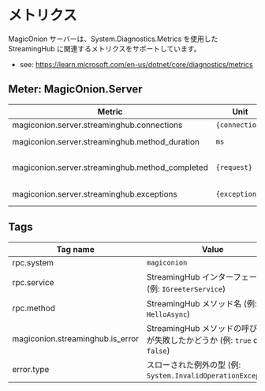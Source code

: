 # メトリクス
MagicOnion サーバーは、System.Diagnostics.Metrics を使用した StreamingHub に関連するメトリクスをサポートしています。

- see: https://learn.microsoft.com/en-us/dotnet/core/diagnostics/metrics

## Meter: MagicOnion.Server

|Metric|Unit|Tags|
|--|--|--|
|magiconion.server.streaminghub.connections|`{connection}`|`rpc.system`, `rpc.service`|
|magiconion.server.streaminghub.method_duration|`ms`|`rpc.system`, `rpc.service`, `rpc.method`|
|magiconion.server.streaminghub.method_completed|`{request}`|`rpc.system`, `rpc.service`, `rpc.method`, `magiconion.streaminghub.is_error`|
|magiconion.server.streaminghub.exceptions|`{exception}`|`rpc.system`, `rpc.service`, `rpc.method`, `error.type`|

## Tags

|Tag name|Value|
|--|--|
|rpc.system|`magiconion`|
|rpc.service|StreamingHub インターフェース名 (例: `IGreeterService`)|
|rpc.method|StreamingHub メソッド名 (例: `HelloAsync`)|
|magiconion.streaminghub.is_error|StreamingHub メソッドの呼び出しが失敗したかどうか (例: `true` or `false`)|
|error.type|スローされた例外の型 (例: `System.InvalidOperationException`)|
